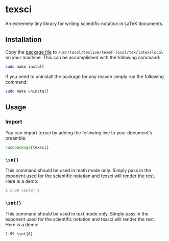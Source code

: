 # texsci

An extremely tiny library for writing scientific notation in LaTeX documents.

## Installation

Copy the [package file](texsci.sty) to `/usr/local/texlive/texmf-local/tex/latex/local` on your machine. This can be accomplished with the following command:

```bash
sudo make install
```

If you need to uninstall the package for any reason simply run the following command:

```bash
sudo make uninstall
```

## Usage

### Import

You can import texsci by adding the following line to your document's preamble:

```latex
\usepackage{texsci}
```

### `\sn{}`

This command should be used in math mode only. Simply pass in the exponent used for the scientific notation and texsci will render the rest. Here is a demo:

```latex
$ 2.99 \sn{8} $
```

### `\snt{}`

This command should be used in text mode only. Simply pass in the exponent used for the scientific notation and texsci will render the rest. Here is a demo:

```latex
2.99 \snt{8}
```
